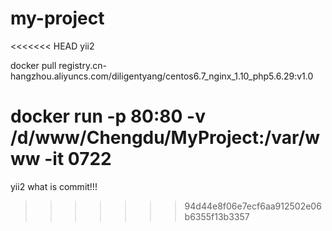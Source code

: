 # my-project
<<<<<<< HEAD
yii2


 docker pull registry.cn-hangzhou.aliyuncs.com/diligentyang/centos6.7_nginx_1.10_php5.6.29:v1.0
 
 
   docker run -p 80:80  -v /d/www/Chengdu/MyProject:/var/www  -it 0722
=======
yii2 what is commit!!!
>>>>>>> 94d44e8f06e7ecf6aa912502e06b6355f13b3357
